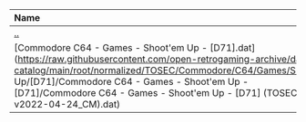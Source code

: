 |Name|Size|
|:---|---:|
|[..](../index.html)|DIR|
|[Commodore C64 - Games - Shoot'em Up - [D71].dat](https://raw.githubusercontent.com/open-retrogaming-archive/dat-catalog/main/root/normalized/TOSEC/Commodore/C64/Games/Shoot'em Up/[D71]/Commodore C64 - Games - Shoot'em Up - [D71]/Commodore C64 - Games - Shoot'em Up - [D71] (TOSEC-v2022-04-24_CM).dat)|1135|
